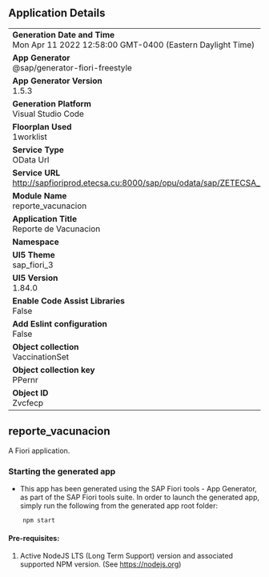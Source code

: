 ## Application Details
|               |
| ------------- |
|**Generation Date and Time**<br>Mon Apr 11 2022 12:58:00 GMT-0400 (Eastern Daylight Time)|
|**App Generator**<br>@sap/generator-fiori-freestyle|
|**App Generator Version**<br>1.5.3|
|**Generation Platform**<br>Visual Studio Code|
|**Floorplan Used**<br>1worklist|
|**Service Type**<br>OData Url|
|**Service URL**<br>http://sapfioriprod.etecsa.cu:8000/sap/opu/odata/sap/ZETECSA_NOMINA_SRV/
|**Module Name**<br>reporte_vacunacion|
|**Application Title**<br>Reporte de Vacunacion|
|**Namespace**<br>|
|**UI5 Theme**<br>sap_fiori_3|
|**UI5 Version**<br>1.84.0|
|**Enable Code Assist Libraries**<br>False|
|**Add Eslint configuration**<br>False|
|**Object collection**<br>VaccinationSet|
|**Object collection key**<br>PPernr|
|**Object ID**<br>Zvcfecp|

## reporte_vacunacion

A Fiori application.

### Starting the generated app

-   This app has been generated using the SAP Fiori tools - App Generator, as part of the SAP Fiori tools suite.  In order to launch the generated app, simply run the following from the generated app root folder:

```
    npm start
```

#### Pre-requisites:

1. Active NodeJS LTS (Long Term Support) version and associated supported NPM version.  (See https://nodejs.org)


